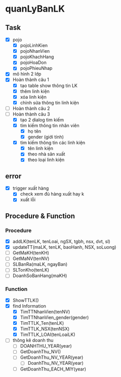 # quanLyBanLK
## Task
- [x] pojo
  - [x] pojoLinhKien
  - [x] pojoNhanVien
  - [x] pojoKhachHang
  - [x] pojoHoaDon
  - [x] pojoPhieuNhap
- [x] mô hình 2 lớp
- [x] Hoàn thành câu 1
  - [x] tạo table show thông tin LK
  - [x] thêm linh kiện
  - [x] xóa linh kiện
  - [x] chỉnh sửa thông tin linh kiện
- [ ] Hoàn thành câu 2
- [ ] Hoàn thành câu 3
  - [x] tạo 2 dialog tìm kiếm
  - [x] tìm kiếm thông tin nhân viên
    - [x] họ tên
    - [x] gender (giới tính)
  - [x] tìm kiếm thông tin các linh kiện
    - [x] tên linh kiện
    - [x] theo nhà sãn xuất
    - [x] theo loại linh kiện
## error
- [x] trigger xuất hàng
  - [x] check xem đủ hàng xuất hay k
  - [x] xuất lỗi
## Procedure & Function
### Procedure
- [x] addLK(tenLK, tenLoai, ngSX, tgbh, nsx, dvt, sl)
- [x] updateTT(maLK, tenLK, baoHanh, NSX, soLuong)
- [ ] GetMaKH(tenKH)
- [ ] GetMaNV(tenNV)
- [ ] SLBanRa(maLK, ngayBan)
- [ ] SLTonKho(tenLK)
- [ ] DoanhSoBanHang(maKH)
### Function
- [x] ShowTTLK()
- [x] find Information
  - [x] TimTTNhanVien(tenNV)
  - [x] TimTTNhanVien_gender(gender)
  - [x] TimTTLK_Ten(tenLK)
  - [x] TimTTLK_NSX(tenNSX)
  - [x] TimTTLK_LOAI(tenLoaiLK)
- [ ] thông kê doanh thu
  - [ ] DOANHTHU_YEAR(year)
  - [ ] GetDoanhThu_NV()
  - [ ] GetDoanhThu_NV_YEAR(year)
    - [ ] DoanhThu_NV_YEAR(year)
  - [ ] GetDoanhThu_EACH_MIY(year)
